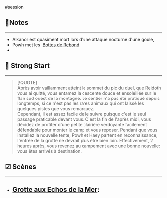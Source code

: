 #session
##  📝Notes
______

- Alkanor est quasiment mort lors d'une attaque nocturne d'une goule,
- Powh met les  [Bottes de Rebond](https://www.dndbeyond.com/magic-items/4590-boots-of-striding-and-springing)
- 

## 🎯 Strong Start
______
> [!QUOTE]  
> Après avoir vaillamment atteint le sommet du pic du duel, que Reidoth vous ai quitté, vous entamez la descente douce et ensoleillée sur le flan sud ouest de la montagne. Le sentier n'a pas été pratiqué depuis longtemps, si ce n'est pas les rares animaux qui ont laissé les quelques pistes que vous remarquez.  
> Cependant, il est assez facile de le suivre puisque c'est le seul passage praticable devant vous. C'est la fin de l'après midi, vous décidez de profiter d'une petite clairière verdoyante facilement défendable pour monter le camp et vous reposer. Pendant que vous installez la nouvelle tente, Powh et Haey partent en reconnaissance, l'entrée de la grotte ne devrait plus être bien loin.
> Effectivement, 2 heures après, vous revenez au campement avec une bonne nouvelle: vous êtes arrivés à destination.



## ☑ Scènes
______
- [Grotte aux Echos de la Mer](../lieux/Grotte%20aux%20Echos%20de%20la%20Mer.md):
	- 
